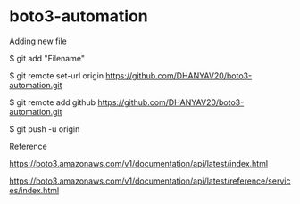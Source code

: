 # boto3-automation

Adding new file 

$ git add "Filename"

$ git remote set-url origin https://github.com/DHANYAV20/boto3-automation.git

$  git remote add github https://github.com/DHANYAV20/boto3-automation.git

$ git push -u origin

Reference 

 https://boto3.amazonaws.com/v1/documentation/api/latest/index.html


https://boto3.amazonaws.com/v1/documentation/api/latest/reference/services/index.html
